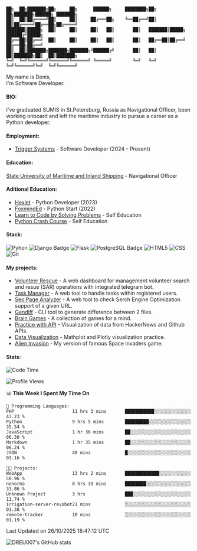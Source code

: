 ```
██╗  ██╗███████╗██╗     ██╗      ██████╗     ████████╗██╗  ██╗███████╗██████╗ ███████╗
██║  ██║██╔════╝██║     ██║     ██╔═══██╗    ╚══██╔══╝██║  ██║██╔════╝██╔══██╗██╔════╝
███████║█████╗  ██║     ██║     ██║   ██║       ██║   ███████║█████╗  ██████╔╝█████╗  
██╔══██║██╔══╝  ██║     ██║     ██║   ██║       ██║   ██╔══██║██╔══╝  ██╔══██╗██╔══╝  
██║  ██║███████╗███████╗███████╗╚██████╔╝       ██║   ██║  ██║███████╗██║  ██║███████╗
╚═╝  ╚═╝╚══════╝╚══════╝╚══════╝ ╚═════╝        ╚═╝   ╚═╝  ╚═╝╚══════╝╚═╝  ╚═╝╚══════╝
```
My name is Denis, <br />
I'm Software Developer. 

#### BIO:
I've graduated SUMIS in St.Petersburg, Russia as Navigational Officer, been working onboard and left the maritime industry to pursue a career as a Python developer.


<!-- Job status: **Open for hire** (**[My CV](https://www.linkedin.com/in/dreu007/)**) -->
#### Employment:
* [Trigger Systems](https://trigger.systems/) - Software Developer (2024 - Present)


#### Education:
[State University of Maritime and Inland Shipping](https://gumrf.ru/en/) - Navigational Officer

#### Aditional Education:
* [Hexlet](https://ru.hexlet.io/) - Python Developer (2023)
* [FoxmindEd](https://foxminded.ua/) - Python Start (2022)
* [Learn to Code by Solving Problems](https://nostarch.com/learn-code-solving-problems) - Self Education
* [Python Crash Course](https://nostarch.com/python-crash-course-3rd-edition) - Self Education

#### Stack:
<!--
https://badges.pages.dev/
-->
![Pyhon](https://img.shields.io/badge/Python-3776AB.svg?style=for-the-badge&logo=Python&logoColor=white)
![Django Badge](https://img.shields.io/badge/Django-092E20?logo=django&logoColor=fff&style=for-the-badge)
![Flask](https://img.shields.io/badge/Flask-000000.svg?style=for-the-badge&logo=Flask&logoColor=white)
![PostgreSQL Badge](https://img.shields.io/badge/PostgreSQL-4169E1?logo=postgresql&logoColor=fff&style=for-the-badge)
![HTML5](https://img.shields.io/badge/HTML5-E34F26.svg?style=for-the-badge&logo=HTML5&logoColor=white)
![CSS](https://img.shields.io/badge/CSS3-1572B6.svg?style=for-the-badge&logo=CSS3&logoColor=white)
![Git](https://img.shields.io/badge/Git-F05032.svg?style=for-the-badge&logo=Git&logoColor=white)



#### My projects:
* [Volunteer Rescue](https://github.com/DREU007/volunteer_recue) - A web dashboard for management volunteer search and resue (SAR) operations with integrated telegram bot.
* [Task Manager](https://github.com/DREU007/django-task-manager) - A web tool to handle tasks within registered users.
* [Seo Page Analyzer](https://github.com/DREU007/seo-page-analyzer) - A web tool to check Serch Engine Optimization support of a given URL.
* [Gendiff](https://github.com/DREU007/gendiff) - CLI tool to generate difference between 2 files.
* [Brain Games](https://github.com/DREU007/brain-games) - A collection of games for a mind.
* [Practice with API](https://github.com/DREU007/work-with-api) - Visualization of data from HackerNews and Github APIs.
* [Data Visualization](https://github.com/DREU007/datavisualisation) - Mathplot and Plotly visualization practice.
* [Alien Invasion](https://github.com/DREU007/alien_invasion) - My version of famous Space Invaders game.


<!--- #### I'm working on:

* [Volunteer SAR (Search And Rescue)](https://github.com/DREU007/volunteer_recue) - A web app for management SAR operations by volunteers.

<!-- #### Testcases: -->

<!-- * [R4C Testcase](https://github.com/DREU007/r4c-testcase) - Django testcase. Features: JSON report API-endpoint handler, direct link generated Excel report, order availability email notifier. --> 



#### Stats:
<!-- https://github.com/anmol098/waka-readme-stats -->
<!--START_SECTION:waka-->
![Code Time](http://img.shields.io/badge/Code%20Time-1%2C459%20hrs%2017%20mins-blue)

![Profile Views](http://img.shields.io/badge/Profile%20Views-3-blue)

📊 **This Week I Spent My Time On** 

```text
💬 Programming Languages: 
PHP                      11 hrs 3 mins       ███████████░░░░░░░░░░░░░░   43.23 % 
Python                   9 hrs 5 mins        █████████░░░░░░░░░░░░░░░░   35.54 % 
JavaScript               1 hr 36 mins        ██░░░░░░░░░░░░░░░░░░░░░░░   06.30 % 
Markdown                 1 hr 35 mins        ██░░░░░░░░░░░░░░░░░░░░░░░   06.24 % 
JSON                     48 mins             █░░░░░░░░░░░░░░░░░░░░░░░░   03.16 % 

🐱‍💻 Projects: 
WebApp                   13 hrs 2 mins       █████████████░░░░░░░░░░░░   50.96 % 
nenorma                  8 hrs 39 mins       ████████░░░░░░░░░░░░░░░░░   33.86 % 
Unknown Project          3 hrs               ███░░░░░░░░░░░░░░░░░░░░░░   11.74 % 
irrigation-server-revobot21 mins             ░░░░░░░░░░░░░░░░░░░░░░░░░   01.38 % 
remote-tracker           18 mins             ░░░░░░░░░░░░░░░░░░░░░░░░░   01.19 % 
```


 Last Updated on 26/10/2025 18:47:12 UTC
<!--END_SECTION:waka-->
![DREU007's GitHub stats](https://github-readme-stats.vercel.app/api?username=DREU007&show_icons=true&theme=transparent)

<!--
**DREU007/DREU007** is a ✨ _special_ ✨ repository because its `README.md` (this file) appears on your GitHub profile.

Here are some ideas to get you started:

- 🔭 I’m currently working on ...
- 🌱 I’m currently learning ...
- 👯 I’m looking to collaborate on ...
- 🤔 I’m looking for help with ...
- 💬 Ask me about ...
- 📫 How to reach me: ...
- 😄 Pronouns: ...
- ⚡ Fun fact: ...
-->
